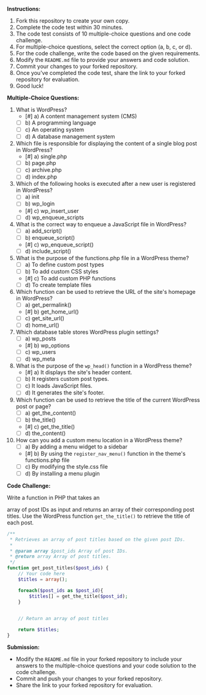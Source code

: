 **Instructions:**
1. Fork this repository to create your own copy.
2. Complete the code test within 30 minutes.
3. The code test consists of 10 multiple-choice questions and one code challenge.
4. For multiple-choice questions, select the correct option (a, b, c, or d).
5. For the code challenge, write the code based on the given requirements.
6. Modify the `README.md` file to provide your answers and code solution.
7. Commit your changes to your forked repository.
8. Once you've completed the code test, share the link to your forked repository for evaluation.
9. Good luck!

**Multiple-Choice Questions:**

1. What is WordPress?
   - [#] a) A content management system (CMS)
   - [ ] b) A programming language
   - [ ] c) An operating system
   - [ ] d) A database management system

2. Which file is responsible for displaying the content of a single blog post in WordPress?
   - [#] a) single.php
   - [ ] b) page.php
   - [ ] c) archive.php
   - [ ] d) index.php

3. Which of the following hooks is executed after a new user is registered in WordPress?
   - [ ] a) init
   - [ ] b) wp_login
   - [#] c) wp_insert_user
   - [ ] d) wp_enqueue_scripts

4. What is the correct way to enqueue a JavaScript file in WordPress?
   - [ ] a) add_script()
   - [ ] b) enqueue_script()
   - [#] c) wp_enqueue_script()
   - [ ] d) include_script()

5. What is the purpose of the functions.php file in a WordPress theme?
   - [ ] a) To define custom post types
   - [ ] b) To add custom CSS styles
   - [#] c) To add custom PHP functions
   - [ ] d) To create template files

6. Which function can be used to retrieve the URL of the site's homepage in WordPress?
   - [ ] a) get_permalink()
   - [#] b) get_home_url()
   - [ ] c) get_site_url()
   - [ ] d) home_url()

7. Which database table stores WordPress plugin settings?
   - [ ] a) wp_posts
   - [#] b) wp_options
   - [ ] c) wp_users
   - [ ] d) wp_meta

8. What is the purpose of the `wp_head()` function in a WordPress theme?
   - [#] a) It displays the site's header content.
   - [ ] b) It registers custom post types.
   - [ ] c) It loads JavaScript files.
   - [ ] d) It generates the site's footer.

9. Which function can be used to retrieve the title of the current WordPress post or page?
   - [ ] a) get_the_content()
   - [ ] b) the_title()
   - [#] c) get_the_title()
   - [ ] d) the_content()

10. How can you add a custom menu location in a WordPress theme?
    - [ ] a) By adding a menu widget to a sidebar
    - [#] b) By using the `register_nav_menu()` function in the theme's functions.php file
    - [ ] c) By modifying the style.css file
    - [ ] d) By installing a menu plugin

**Code Challenge:**

Write a function in PHP that takes an

 array of post IDs as input and returns an array of their corresponding post titles. Use the WordPress function `get_the_title()` to retrieve the title of each post.

```php
/**
 * Retrieves an array of post titles based on the given post IDs.
 *
 * @param array $post_ids Array of post IDs.
 * @return array Array of post titles.
 */
function get_post_titles($post_ids) {
    // Your code here
    $titles = array();

    foreach($post_ids as $post_id){
        $titles[] = get_the_title($post_id);
    }

   
    // Return an array of post titles

    return $titles;
}
```

**Submission:**
- Modify the `README.md` file in your forked repository to include your answers to the multiple-choice questions and your code solution to the code challenge.
- Commit and push your changes to your forked repository.
- Share the link to your forked repository for evaluation.


